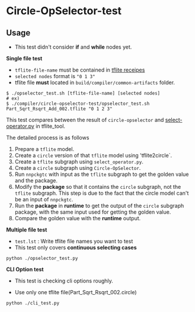 # Circle-OpSelector-test

## Usage

- This test didn't consider **if** and **while** nodes yet. 

**Single file test**

- `tflite-file-name` must be contained in [tflite receipes](https://github.com/Samsung/ONE/tree/master/res/TensorFlowLiteRecipes)
- `selected nodes` format is `"0 1 3"`
- tflite file **must** located in `build/compiler/common-artifacts` folder.

```
$ ./opselector_test.sh [tflite-file-name] [selected nodes]
# ex)
$ ./compiler/circle-opselector-test/opselector_test.sh Part_Sqrt_Rsqrt_Add_002.tflite "0 1 2 3"
```

This test compares between the result of `circle-opselector` and [select-operator.py](https://github.com/Samsung/ONE/blob/master/tools/tflitefile_tool/select_operator.py) in tflite_tool.

The detailed process is as follows

1. Prepare a `tflite` model.
2. Create a `circle` version of that `tflite` model using 'tflite2circle`.
3. Create a `tflite` subgraph using `select_operator.py`.
4. Create a `circle` subgraph using `Circle-OpSelector`.
5. Run `nnpckgtc` with input as the `tflite` subgraph to get the golden value and the package.
6. Modify the **package** so that it contains the `circle` subgraph, not the `tflite` subgraph. This step is due to the fact that the circle model can't be an input of `nnpckgtc`.
7. Run the **package** in **runtime** to get the output of the `circle` subgraph package, with the same input used for getting the golden value.
8. Compare the golden value with the **runtime** output.



**Multiple file test**

- `test.lst` : Write tflite file names you want to test
- This test only covers **continuous selecting cases**

```Shell
python ./opselector_test.py
```



**CLI Option test**

- This test is checking cli options roughly.

- Use only one tflite file(Part_Sqrt_Rsqrt_002.circle)

```Shell
python ./cli_test.py
```